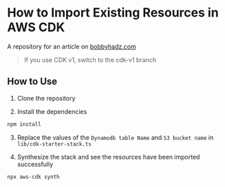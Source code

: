 # How to Import Existing Resources in AWS CDK

A repository for an article on
[bobbyhadz.com](https://bobbyhadz.com/blog/aws-cdk-import-existing-s3-bucket)

> If you use CDK v1, switch to the cdk-v1 branch

## How to Use

1. Clone the repository

2. Install the dependencies

```bash
npm install
```

3. Replace the values of the `Dynamodb table Name` and `S3 bucket name` in
   `lib/cdk-starter-stack.ts`

4. Synthesize the stack and see the resources have been imported successfully

```bash
npx aws-cdk synth
```
